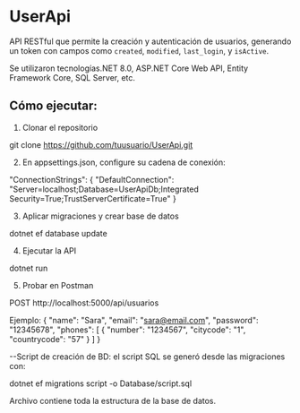 # UserApi

API RESTful que permite la creación y autenticación de usuarios, generando un token con campos como `created`, `modified`, `last_login`, y `isActive`.

Se utilizaron tecnologías.NET 8.0, ASP.NET Core Web API, Entity Framework Core, SQL Server, etc.

## Cómo ejecutar:

1. Clonar el repositorio

git clone https://github.com/tuusuario/UserApi.git

2. En appsettings.json, configure su cadena de conexión:

"ConnectionStrings": {
  "DefaultConnection": "Server=localhost;Database=UserApiDb;Integrated Security=True;TrustServerCertificate=True"
}

3. Aplicar migraciones y crear base de datos

dotnet ef database update

4. Ejecutar la API

dotnet run

5. Probar en Postman

POST http://localhost:5000/api/usuarios

Ejemplo:
{
  "name": "Sara",
  "email": "sara@email.com",
  "password": "12345678",
  "phones": [
    {
      "number": "1234567",
      "citycode": "1",
      "countrycode": "57"
    }
  ]
}

--Script de creación de BD: el script SQL se generó desde las migraciones con:

dotnet ef migrations script -o Database/script.sql

Archivo contiene toda la estructura de la base de datos.
